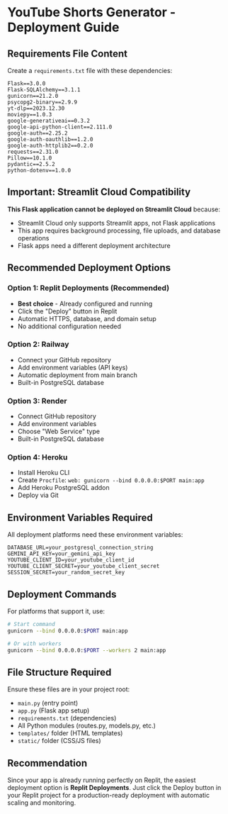 # YouTube Shorts Generator - Deployment Guide

## Requirements File Content

Create a `requirements.txt` file with these dependencies:

```
Flask==3.0.0
Flask-SQLAlchemy==3.1.1
gunicorn==21.2.0
psycopg2-binary==2.9.9
yt-dlp==2023.12.30
moviepy==1.0.3
google-generativeai==0.3.2
google-api-python-client==2.111.0
google-auth==2.25.2
google-auth-oauthlib==1.2.0
google-auth-httplib2==0.2.0
requests==2.31.0
Pillow==10.1.0
pydantic==2.5.2
python-dotenv==1.0.0
```

## Important: Streamlit Cloud Compatibility

**This Flask application cannot be deployed on Streamlit Cloud** because:
- Streamlit Cloud only supports Streamlit apps, not Flask applications
- This app requires background processing, file uploads, and database operations
- Flask apps need a different deployment architecture

## Recommended Deployment Options

### Option 1: Replit Deployments (Recommended)
- **Best choice** - Already configured and running
- Click the "Deploy" button in Replit
- Automatic HTTPS, database, and domain setup
- No additional configuration needed

### Option 2: Railway
- Connect your GitHub repository
- Add environment variables (API keys)
- Automatic deployment from main branch
- Built-in PostgreSQL database

### Option 3: Render
- Connect GitHub repository
- Add environment variables
- Choose "Web Service" type
- Built-in PostgreSQL database

### Option 4: Heroku
- Install Heroku CLI
- Create `Procfile`: `web: gunicorn --bind 0.0.0.0:$PORT main:app`
- Add Heroku PostgreSQL addon
- Deploy via Git

## Environment Variables Required

All deployment platforms need these environment variables:
```
DATABASE_URL=your_postgresql_connection_string
GEMINI_API_KEY=your_gemini_api_key
YOUTUBE_CLIENT_ID=your_youtube_client_id
YOUTUBE_CLIENT_SECRET=your_youtube_client_secret
SESSION_SECRET=your_random_secret_key
```

## Deployment Commands

For platforms that support it, use:
```bash
# Start command
gunicorn --bind 0.0.0.0:$PORT main:app

# Or with workers
gunicorn --bind 0.0.0.0:$PORT --workers 2 main:app
```

## File Structure Required

Ensure these files are in your project root:
- `main.py` (entry point)
- `app.py` (Flask app setup)
- `requirements.txt` (dependencies)
- All Python modules (routes.py, models.py, etc.)
- `templates/` folder (HTML templates)
- `static/` folder (CSS/JS files)

## Recommendation

Since your app is already running perfectly on Replit, the easiest deployment option is **Replit Deployments**. Just click the Deploy button in your Replit project for a production-ready deployment with automatic scaling and monitoring.